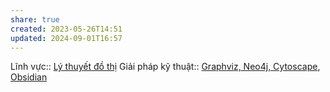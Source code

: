 ```yaml
---
share: true
created: 2023-05-26T14:51
updated: 2024-09-01T16:57
---
```

Lĩnh vực:: [Lý thuyết đồ thị](../../L%C4%A9nh%20v%E1%BB%B1c/L%C3%BD%20thuy%E1%BA%BFt%20%C4%91%E1%BB%93%20th%E1%BB%8B.md)
Giải pháp kỹ thuật:: [Graphviz, Neo4j, Cytoscape](Graphviz,%20Neo4j,%20Cytoscape.md), [Obsidian](../../Gi%E1%BA%A3i%20ph%C3%A1p%20k%E1%BB%B9%20thu%E1%BA%ADt/T%E1%BB%95%20ch%E1%BB%A9c,%20s%E1%BA%AFp%20x%E1%BA%BFp%20d%E1%BB%AF%20li%E1%BB%87u/Obsidian/index.md) 